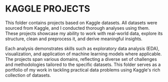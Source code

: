 # KAGGLE PROJECTS

This folder contains projects based on Kaggle datasets. All datasets were sourced from Kaggle, and I conducted thorough analyses using them. These projects showcase my ability to work with real-world data, explore its structure, clean and preprocess it, and derive meaningful insights.

Each analysis demonstrates skills such as exploratory data analysis (EDA), visualization, and application of machine learning models where applicable. The projects span various domains, reflecting a diverse set of challenges and methodologies tailored to the specific datasets. This folder serves as a portfolio of my work in tackling practical data problems using Kaggle's rich collection of datasets.
